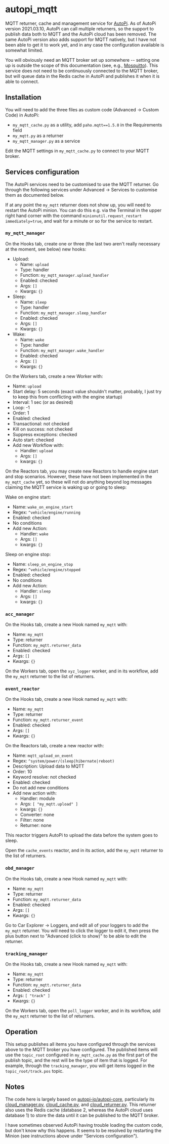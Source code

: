 # autopi_mqtt

MQTT returner, cache and management service for [AutoPi](https://www.autopi.io/). As of AutoPi version 2021.03.10, AutoPi can call multiple returners, so the support to publish data both to MQTT and the AutoPi cloud has been removed. The same AutoPi version also adds support for MQTT natively, but I have not been able to get it to work yet, and in any case the configuration available is somewhat limited.

You will obviously need an MQTT broker set up somewhere -- setting one up is outside the scope of this documentation (see, e.g., [Mosquitto](https://mosquitto.org/)). This service does not need to be continuously connected to the MQTT broker, but will queue data in the Redis cache in AutoPi and publishes it when it is able to connect.

## Installation

You will need to add the three files as custom code (Advanced -> Custom Code) in AutoPi:

* `my_mqtt_cache.py` as a utility, add `paho.mqtt==1.5.0` in the Requirements field
* `my_mqtt.py` as a returner
* `my_mqtt_manager.py` as a service

Edit the MQTT settings in `my_mqtt_cache.py` to connect to your MQTT broker.

## Services configuration

The AutoPi services need to be customised to use the MQTT returner. Go through the following services under Advanced -> Services to customise them as documented below.

If at any point the `my_mqtt` returner does not show up, you will need to restart the AutoPi minion. You can do this e.g. via the Terminal in the upper right hand corner with the command `minionutil.request_restart immediately=true`, and wait for a minute or so for the service to restart.

### `my_mqtt_manager`

On the Hooks tab, create one or three (the last two aren't really necessary at the moment, see below) new hooks:
 * Upload:
   * Name: `upload`
   * Type: handler
   * Function: `my_mqtt_manager.upload_handler`
   * Enabled: checked
   * Args: `[]`
   * Kwargs: `{}`
 * Sleep:
   * Name: `sleep`
   * Type: handler
   * Function: `my_mqtt_manager.sleep_handler`
   * Enabled: checked
   * Args: `[]`
   * Kwargs: `{}`
 * Wake:
   * Name: `wake`
   * Type: handler
   * Function: `my_mqtt_manager.wake_handler`
   * Enabled: checked
   * Args: `[]`
   * Kwargs: `{}`

On the Workers tab, create a new Worker with:
 * Name: `upload`
 * Start delay: 5 seconds (exact value shouldn't matter, probably, I just try to keep this from conflicting with the engine startup)
 * Interval: 1 sec (or as desired)
 * Loop: -1
 * Order: 1
 * Enabled: checked
 * Transactional: not checked
 * Kill on success: not checked
 * Suppress exceptions: checked
 * Auto start: checked
 * Add new Workflow with:
   * Handler: `upload`
   * Args: `[]`
   * kwargs: `{}`

On the Reactors tab, you may create new Reactors to handle engine start and stop scenarios. However, these have not been implemented in the `my_mqtt_cache` yet, so these will not do anything beyond log messages claiming the MQTT service is waking up or going to sleep:

Wake on engine start:
 * Name: `wake_on_engine_start`
 * Regex: `^vehicle/engine/running`
 * Enabled: checked
 * No conditions
 * Add new Action:
   * Handler: `wake`
   * Args: `[]`
   * kwargs: `{}`

Sleep on engine stop:
 * Name: `sleep_on_engine_stop`
 * Regex: `^vehicle/engine/stopped`
 * Enabled: checked
 * No conditions
 * Add new Action:
   * Handler: `sleep`
   * Args: `[]`
   * kwargs: `{}`

### `acc_manager`

On the Hooks tab, create a new Hook named `my_mqtt` with:
* Name: `my_mqtt`
* Type: returner
* Function: `my_mqtt.returner_data`
* Enabled: checked
* Args: `[]`
* Kwargs: `{}`

On the Workers tab, open the `xyz_logger` worker, and in its workflow, add the `my_mqtt` returner to the list of returners.

### `event_reactor`

On the Hooks tab, create a new Hook named `my_mqtt` with:
* Name: `my_mqtt`
* Type: returner
* Function: `my_mqtt.returner_event`
* Enabled: checked
* Args: `[]`
* Kwargs: `{}`

On the Reactors tab, create a new reactor with:
* Name: `mqtt_upload_on_event`
* Regex: `^system/power/(sleep|hibernate|reboot)`
* Description: Upload data to MQTT
* Order: 10
* Keyword resolve: not checked
* Enabled: checked
* Do not add new conditions
* Add new action with:
  * Handler: module
  * Args: `[ "my_mqtt.upload" ]`
  * kwargs: `{}`
  * Converter: none
  * Filter: none
  * Returner: none

This reactor triggers AutoPi to upload the data before the system goes to sleep.

Open the `cache_events` reactor, and in its action, add the `my_mqtt` returner to the list of returners.

### `obd_manager`

On the Hooks tab, create a new Hook named `my_mqtt` with:
* Name: `my_mqtt`
* Type: returner
* Function: `my_mqtt.returner_data`
* Enabled: checked
* Args: `[]`
* Kwargs: `{}`

Go to Car Explorer -> Loggers, and edit all of your loggers to add the `my_mqtt` returner. You will need to click the logger to edit it, then press the plus button next to "Advanced (click to show)" to be able to edit the returner.

### `tracking_manager`

On the Hooks tab, create a new Hook named `my_mqtt` with:
* Name: `my_mqtt`
* Type: returner
* Function: `my_mqtt.returner_data`
* Enabled: checked
* Args: `[ "track" ]`
* Kwargs: `{}`

On the Workers tab, open the `poll_logger` worker, and in its workflow, add the `my_mqtt` returner to the list of returners.

## Operation

This setup publishes all items you have configured through the services above to the MQTT broker you have configured. The published items will use the `topic_root` configured in `my_mqtt_cache.py` as the first part of the publish topic, and the rest will be the type of item that is logged. For example, through the `tracking_manager`, you will get items logged in the `topic_root/track.pos` topic.

## Notes

The code here is largely based on [autopi-io/autopi-core](https://github.com/autopi-io/autopi-core), particularly its [cloud_manager.py](https://github.com/autopi-io/autopi-core/blob/master/src/salt/base/ext/_engines/cloud_manager.py), [cloud_cache.py](https://github.com/autopi-io/autopi-core/blob/master/src/salt/base/ext/_utils/cloud_cache.py), and [cloud_returner.py](https://github.com/autopi-io/autopi-core/blob/master/src/salt/base/ext/_returners/cloud_returner.py). This returner also uses the Redis cache (database 2, whereas the AutoPi cloud uses database 1) to store the data until it can be published to the MQTT broker.

I have sometimes observed AutoPi having trouble loading the custom code, but don't know why this happens. It seems to be resolved by restarting the Minion (see instructions above under "Services configuration").
